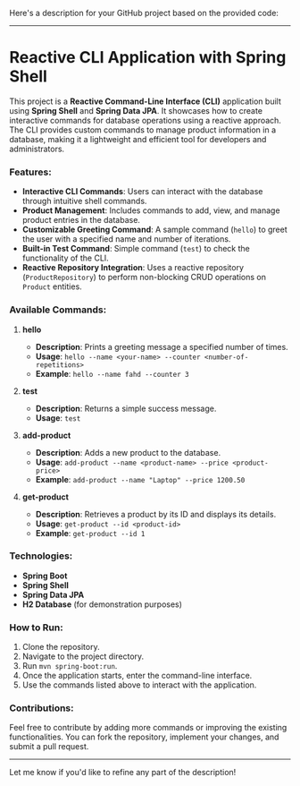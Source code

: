 Here's a description for your GitHub project based on the provided code:

---

# Reactive CLI Application with Spring Shell

This project is a **Reactive Command-Line Interface (CLI)** application built using **Spring Shell** and **Spring Data JPA**. It showcases how to create interactive commands for database operations using a reactive approach. The CLI provides custom commands to manage product information in a database, making it a lightweight and efficient tool for developers and administrators.

### Features:
- **Interactive CLI Commands**: Users can interact with the database through intuitive shell commands.
- **Product Management**: Includes commands to add, view, and manage product entries in the database.
- **Customizable Greeting Command**: A sample command (`hello`) to greet the user with a specified name and number of iterations.
- **Built-in Test Command**: Simple command (`test`) to check the functionality of the CLI.
- **Reactive Repository Integration**: Uses a reactive repository (`ProductRepository`) to perform non-blocking CRUD operations on `Product` entities.
  
### Available Commands:
1. **hello**
   - **Description**: Prints a greeting message a specified number of times.
   - **Usage**: `hello --name <your-name> --counter <number-of-repetitions>`
   - **Example**: `hello --name fahd --counter 3`

2. **test**
   - **Description**: Returns a simple success message.
   - **Usage**: `test`
   
3. **add-product**
   - **Description**: Adds a new product to the database.
   - **Usage**: `add-product --name <product-name> --price <product-price>`
   - **Example**: `add-product --name "Laptop" --price 1200.50`
   
4. **get-product**
   - **Description**: Retrieves a product by its ID and displays its details.
   - **Usage**: `get-product --id <product-id>`
   - **Example**: `get-product --id 1`

### Technologies:
- **Spring Boot**
- **Spring Shell**
- **Spring Data JPA**
- **H2 Database** (for demonstration purposes)

### How to Run:
1. Clone the repository.
2. Navigate to the project directory.
3. Run `mvn spring-boot:run`.
4. Once the application starts, enter the command-line interface.
5. Use the commands listed above to interact with the application.

### Contributions:
Feel free to contribute by adding more commands or improving the existing functionalities. You can fork the repository, implement your changes, and submit a pull request.

---

Let me know if you'd like to refine any part of the description!
